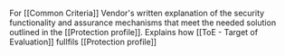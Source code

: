 For [[Common Criteria]]
Vendor's written explanation of the security functionality and assurance mechanisms that meet the needed solution outlined in the [[Protection profile]]. Explains how [[ToE - Target of Evaluation]] fullfils [[Protection profile]]

